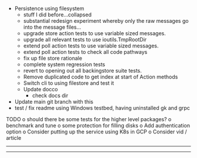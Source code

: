 *  Persistence using filesystem
    *  stuff I did before...collapsed
    *  substantial redesign experiment whereby only the raw messages go
       into the message files...
    *  upgrade store action tests to use variable sized messages.
    *  upgrade all relevant tests to use ioutils.TmpRootDir
    *  extend poll action tests to use variable sized messages.
    *  extend poll action tests to check all code pathways 
    *  fix up file store rationale
    *  complete system regression tests
    *  revert to opening out all backingstore suite tests.
    *  Remove duplicated code to get index at start of Action methods
    *  Switch cli to using filestore and test it
    *  Update docco
        *  check docs dir
*  Update main git branch with this
*  test / fix readme using Windows testbed, having uninstalled gk and grpc






TODO
o  should there be some tests for the higher level packages?
o  benchmark and tune
o  some protection for filling disks
o  Add authentication option
o  Consider putting up the service using K8s in GCP
o  Consider vid / article

----------------------------------------------------------------
----------------------------------------------------------------
